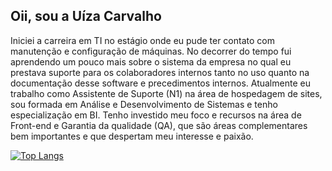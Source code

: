 ## Oii, sou a Uíza Carvalho


Iniciei a carreira em TI no estágio onde eu pude ter contato com manutenção e configuração de máquinas. No decorrer do tempo fui aprendendo um pouco mais sobre o sistema da empresa no qual eu prestava suporte para os colaboradores internos tanto no uso quanto na documentação desse software e precedimentos internos.
Atualmente eu trabalho como Assistente de Suporte (N1) na área de hospedagem de sites, sou formada em Análise e Desenvolvimento de Sistemas e tenho especialização em BI.
Tenho investido meu foco e recursos na área de Front-end e Garantia da qualidade (QA), que são áreas complementares bem importantes e que despertam meu interesse e paixão.

[![Top Langs](https://github-readme-stats.vercel.app/api/top-langs/?username=uizacarvalhosilva&layout=compact)](https://github.com/uizacarvalhosilva/github-readme-stats)
